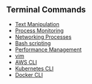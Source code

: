 ## Terminal Commands 

- [Text Manipulation](./text-manipulation.md)
- [Process Monitoring](./Terminal/process-monitoring.md)
- [Networking Processes]()
- [Bash scripting]()
- [Performance Management]()
- [vim]()
- [AWS CLI]()
- [Kubernetes CLI]()
- [Docker CLI]()
